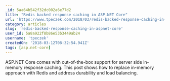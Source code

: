 ```yaml
---
_id: 5aa64b542f32dc002a6e77d2
title: "Redis backed response caching in ASP.NET Core"
url: 'https://www.tpeczek.com/2018/03/redis-backed-response-caching-in-aspnet.html'
category: articles
slug: 'redis-backed-response-caching-in-aspnet-core'
user_id: 5a8a922f8b86e53b3449ab24
username: 'tpeczek'
createdOn: '2018-03-12T08:32:54.941Z'
tags: [asp.net-core]
---
```


ASP.NET Core comes with out-of-the-box support for server side in-memory response caching. This post shows how to replace in-memory approach with Redis and address durability and load balancing.
